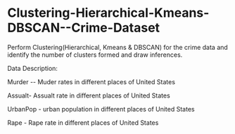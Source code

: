 # Clustering-Hierarchical-Kmeans-DBSCAN--Crime-Dataset


Perform Clustering(Hierarchical, Kmeans &amp; DBSCAN) for the crime data and identify the number of clusters formed and draw inferences.

Data Description:

Murder -- Muder rates in different places of United States 

Assualt- Assualt rate in different places of United States

UrbanPop - urban population in different places of United States

Rape - Rape rate in different places of United States
